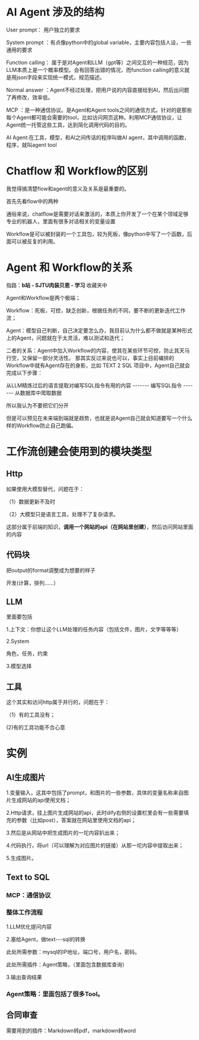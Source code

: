 
# AI Agent 涉及的结构
User prompt： 用户独立的要求

System prompt ：有点像python中的global variable，主要内容包括人设，一些通用的要求

Function calling： 属于是对Agent和LLM（gpt等）之间交互的一种规范，因为LLM本质上是一个概率模型。会有回答出错的情况，而function calling的意义就是用json字段来实现统一模式，规范描述。

Normal answer ：Agent不经过处理，把用户说的内容直接给到AI，然后出问题了再修改，效率低。

MCP  ：是一种通信协议。是Agent和Agent tools之间的通信方式。针对的是那些每个Agent都可能会需要的tool，比如访问网页这种。利用MCP通信协议，让Agent统一托管这些工具，达到简化调用代码的目的。

AI Agent:在工具，模型，和AI之间传话的程序叫做AI agent，其中调用的函数，程序，就叫agent tool

# Chatflow 和 Workflow的区别
我觉得搞清楚flow和agent的意义及关系是最重要的。

首先先看flow中的两种

通俗来说，chatflow是需要对话来激活的，本质上你开发了一个在某个领域足够专业的机器人，里面有很多对话相关的变量设置

Workflow是可以被封装的一个工具包，较为死板，像python中写了一个函数，后面可以被反复的利用。

# Agent 和 Workflow的关系
指路：**b站 - SJTU肉装贝恩 - 学习** 收藏夹中

Agent和Workflow是两个极端；

Workflow：死板，可控，缺乏创新，根据任务的不同，要不断的更新迭代工作流；

Agent：模型自己判断，自己决定要怎么办，我目前认为什么都不做就是某种形式上的Agent，问题就在于太灵活，难以测试和迭代；

二者的关系：Agent中加入Workflow的内容，使其在某些环节可控，防止其天马行空，又保留一部分灵活性。
那其实反过来说也可以，事实上目前编排的Workflow中就有Agent存在的身影，比如 TEXT 2 SQL 项目中，Agent自己就会完成以下步骤：

从LLM精炼过后的语言提取对编写SQL指令有用的内容 ------- 编写SQL指令 ------- 从数据库中爬取数据

所以我认为不要把它们分开

但是可以预见在未来端到端就是趋势，也就是说Agent自己就会知道要写一个什么样的Workflow防止自己跑偏。

# 工作流创建会使用到的模块类型

## Http
如果使用大模型替代，问题在于：

（1）数据更新不及时

（2）大模型只是语言工具，处理不了复杂请求。

这部分属于前端的知识，**调用一个网站的api（在网站里创建）**，然后访问网站里面的内容  

## 代码块
把output的format调整成为想要的样子

开发(计算，排列......）


## LLM

里面要包括

1.上下文：你想让这个LLM处理的任务内容（包括文件，图片，文字等等等）

2.System

角色，任务，约束

3.模型选择


## 工具
这个其实和访问http属于并行的，问题在于：

（1）有的工具没有；

(2)有的工具功能不合心意

# 实例

## AI生成图片
1.变量输入，这其中包括了prompt，和图片的一些参数，具体的变量名称来自图片生成网站的api使用文档；

2.Http请求，挂上图片生成网站的api，此时dify右侧的设置栏里会有一些需要填充的参数（比如post），答案就在网站里使用文档的api；

3.然后是从网站中把生成图片的一坨内容扒出来；

4.代码执行，将url（可以理解为对应图片的链接）从那一坨内容中提取出来；

5.生成图片。


## Text to SQL
### MCP：通信协议

### 整体工作流程
1.LLM优化提问内容

2.塞给Agent，做text---sql的转换

此处所需参数：mysql的IP地址，端口号，用户名，密码。

此处所需插件：Agent策略，（里面包含数据库查询）

3.输出查询结果

### Agent策略：里面包括了很多Tool。


## 合同审查
需要用到的插件：Markdown转pdf，markdown转word

